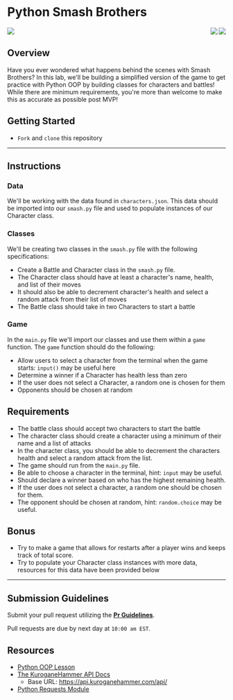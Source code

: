 # Python Smash Brothers

<p>
<img align="left" src="https://38.media.tumblr.com/b2bad3b19677a58ed9ef02e4d0eb0e24/tumblr_nce6ckWyAR1qdripwo1_500.gif" />
<img align="right" src="https://www.ssbwiki.com/images/thumb/2/2e/SSB64_Yoshi_Combo.gif/200px-SSB64_Yoshi_Combo.gif" />
<img align="right" src="https://www.ssbwiki.com/images/thumb/a/af/SSB64_Greenhouse_Combo.gif/250px-SSB64_Greenhouse_Combo.gif" />
</p>
<br/>
<div>

## Overview
Have you ever wondered what happens behind the scenes with Smash Brothers? In this lab, we'll be building a simplified version of the game to get practice with Python OOP by building classes for characters and battles! While there are minimum requirements, you're more than welcome to make this as accurate as possible post MVP!

## Getting Started
- `Fork` and `clone` this repository

___
## Instructions
### Data
We'll be working with the data found in `characters.json`. This data should be imported into our `smash.py` file and used to populate instances of our Character class. 

### Classes
We'll be creating two classes in the `smash.py` file with the following specifications:
- Create a Battle and Character class in the `smash.py` file.
- The Character class should have at least a character's name, health, and list of their moves
- It should also be able to decrement character's health and select a random attack from their list of moves
- The Battle class should take in two Characters to start a battle

### Game
In the `main.py` file we'll import our classes and use them within a `game` function. The `game` function should do the following:
- Allow users to select a character from the terminal when the game starts: `input()` may be useful here
- Determine a winner if a Character has health less than zero
- If the user does not select a Character, a random one is chosen for them
- Opponents should be chosen at random

## Requirements

- The battle class should accept two characters to start the battle
- The character class should create a character using a minimum of their name and a list of attacks
- In the character class, you should be able to decrement the characters health and select a random attack from the list.
- The game should run from the `main.py` file.
- Be able to choose a character in the terminal, hint: `input` may be useful.
- Should declare a winner based on who has the highest remaining health.
- If the user does not select a character, a random one should be chosen for them.
- The opponent should be chosen at random, hint: `random.choice` may be useful.

## Bonus
- Try to make a game that allows for restarts after a player wins and keeps track of total score.
- Try to populate your Character class instances with more data, resources for this data have been provided below

___
## Submission Guidelines

Submit your pull request utilizing the **[Pr Guidelines](https://github.com/SEI-R-1-25/template_pull_request)**.

Pull requests are due by next day at `10:00 am EST`.

## Resources
- [Python OOP Lesson](https://github.com/SEI-R-1-25/u4_lesson_python_oop)
- [The KuroganeHammer API Docs](https://api.kuroganehammer.com/swagger/index.html)
  - Base URL: https://api.kuroganehammer.com/api/
- [Python Requests Module](https://2.python-requests.org/en/master/)

</div>
